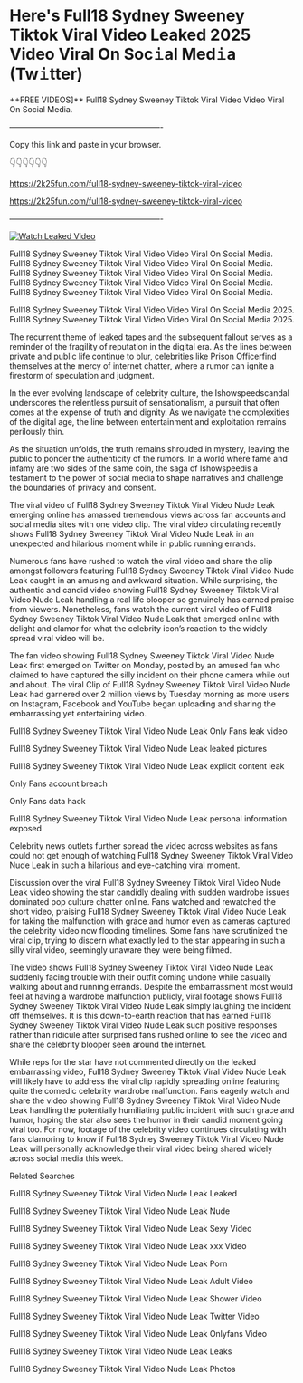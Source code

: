 # Here's Full18 Sydney Sweeney Tiktok Viral Video Leaked 2025 Video Viral On Soc𝚒al Med𝚒a (Tw𝚒tter)

++FREE VIDEOS]** Full18 Sydney Sweeney Tiktok Viral Video Video Viral On Social Media.

———————————————————-

Copy this link and paste in your browser.

👇👇👇👇👇👇

https://2k25fun.com/full18-sydney-sweeney-tiktok-viral-video

https://2k25fun.com/full18-sydney-sweeney-tiktok-viral-video

———————————————————-

[![Watch Leaked Video](https://miro.medium.com/v2/resize:fit:828/format:webp/1*cilzJN44JGOrTw9NJCrNHA.gif "Watch Leaked Video")](https://2k25fun.com/full18-sydney-sweeney-tiktok-viral-video)

Full18 Sydney Sweeney Tiktok Viral Video Video Viral On Social Media. Full18 Sydney Sweeney Tiktok Viral Video Video Viral On Social Media. Full18 Sydney Sweeney Tiktok Viral Video Video Viral On Social Media. Full18 Sydney Sweeney Tiktok Viral Video Video Viral On Social Media. Full18 Sydney Sweeney Tiktok Viral Video Video Viral On Social Media.

Full18 Sydney Sweeney Tiktok Viral Video Video Viral On Social Media 2025. Full18 Sydney Sweeney Tiktok Viral Video Video Viral On Social Media 2025.

The recurrent theme of leaked tapes and the subsequent fallout serves as a reminder of the fragility of reputation in the digital era. As the lines between private and public life continue to blur, celebrities like Prison Officerfind themselves at the mercy of internet chatter, where a rumor can ignite a firestorm of speculation and judgment.

In the ever evolving landscape of celebrity culture, the Ishowspeedscandal underscores the relentless pursuit of sensationalism, a pursuit that often comes at the expense of truth and dignity. As we navigate the complexities of the digital age, the line between entertainment and exploitation remains perilously thin.

As the situation unfolds, the truth remains shrouded in mystery, leaving the public to ponder the authenticity of the rumors. In a world where fame and infamy are two sides of the same coin, the saga of Ishowspeedis a testament to the power of social media to shape narratives and challenge the boundaries of privacy and consent.

The viral video of Full18 Sydney Sweeney Tiktok Viral Video Nude Leak emerging online has amassed tremendous views across fan accounts and social media sites with one video clip. The viral video circulating recently shows Full18 Sydney Sweeney Tiktok Viral Video Nude Leak in an unexpected and hilarious moment while in public running errands.

Numerous fans have rushed to watch the viral video and share the clip amongst followers featuring Full18 Sydney Sweeney Tiktok Viral Video Nude Leak caught in an amusing and awkward situation. While surprising, the authentic and candid video showing Full18 Sydney Sweeney Tiktok Viral Video Nude Leak handling a real life blooper so genuinely has earned praise from viewers. Nonetheless, fans watch the current viral video of Full18 Sydney Sweeney Tiktok Viral Video Nude Leak that emerged online with delight and clamor for what the celebrity icon’s reaction to the widely spread viral video will be.

The fan video showing Full18 Sydney Sweeney Tiktok Viral Video Nude Leak first emerged on Twitter on Monday, posted by an amused fan who claimed to have captured the silly incident on their phone camera while out and about. The viral Clip of Full18 Sydney Sweeney Tiktok Viral Video Nude Leak had garnered over 2 million views by Tuesday morning as more users on Instagram, Facebook and YouTube began uploading and sharing the embarrassing yet entertaining video.

Full18 Sydney Sweeney Tiktok Viral Video Nude Leak Only Fans leak video

Full18 Sydney Sweeney Tiktok Viral Video Nude Leak leaked pictures

Full18 Sydney Sweeney Tiktok Viral Video Nude Leak explicit content leak

Only Fans account breach

Only Fans data hack

Full18 Sydney Sweeney Tiktok Viral Video Nude Leak personal information exposed

Celebrity news outlets further spread the video across websites as fans could not get enough of watching Full18 Sydney Sweeney Tiktok Viral Video Nude Leak in such a hilarious and eye-catching viral moment.

Discussion over the viral Full18 Sydney Sweeney Tiktok Viral Video Nude Leak video showing the star candidly dealing with sudden wardrobe issues dominated pop culture chatter online. Fans watched and rewatched the short video, praising Full18 Sydney Sweeney Tiktok Viral Video Nude Leak for taking the malfunction with grace and humor even as cameras captured the celebrity video now flooding timelines. Some fans have scrutinized the viral clip, trying to discern what exactly led to the star appearing in such a silly viral video, seemingly unaware they were being filmed.

The video shows Full18 Sydney Sweeney Tiktok Viral Video Nude Leak suddenly facing trouble with their outfit coming undone while casually walking about and running errands. Despite the embarrassment most would feel at having a wardrobe malfunction publicly, viral footage shows Full18 Sydney Sweeney Tiktok Viral Video Nude Leak simply laughing the incident off themselves. It is this down-to-earth reaction that has earned Full18 Sydney Sweeney Tiktok Viral Video Nude Leak such positive responses rather than ridicule after surprised fans rushed online to see the video and share the celebrity blooper seen around the internet.

While reps for the star have not commented directly on the leaked embarrassing video, Full18 Sydney Sweeney Tiktok Viral Video Nude Leak will likely have to address the viral clip rapidly spreading online featuring quite the comedic celebrity wardrobe malfunction. Fans eagerly watch and share the video showing Full18 Sydney Sweeney Tiktok Viral Video Nude Leak handling the potentially humiliating public incident with such grace and humor, hoping the star also sees the humor in their candid moment going viral too. For now, footage of the celebrity video continues circulating with fans clamoring to know if Full18 Sydney Sweeney Tiktok Viral Video Nude Leak will personally acknowledge their viral video being shared widely across social media this week.

Related Searches

Full18 Sydney Sweeney Tiktok Viral Video Nude Leak Leaked

Full18 Sydney Sweeney Tiktok Viral Video Nude Leak Nude

Full18 Sydney Sweeney Tiktok Viral Video Nude Leak Sexy Video

Full18 Sydney Sweeney Tiktok Viral Video Nude Leak xxx Video

Full18 Sydney Sweeney Tiktok Viral Video Nude Leak Porn

Full18 Sydney Sweeney Tiktok Viral Video Nude Leak Adult Video

Full18 Sydney Sweeney Tiktok Viral Video Nude Leak Shower Video

Full18 Sydney Sweeney Tiktok Viral Video Nude Leak Twitter Video

Full18 Sydney Sweeney Tiktok Viral Video Nude Leak Onlyfans Video

Full18 Sydney Sweeney Tiktok Viral Video Nude Leak Leaks

Full18 Sydney Sweeney Tiktok Viral Video Nude Leak Photos